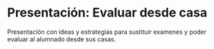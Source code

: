 # Presentación: Evaluar desde casa
Presentación con ideas y estrategias para sustituir examenes y poder evaluar al alumnado desde sus casas.

